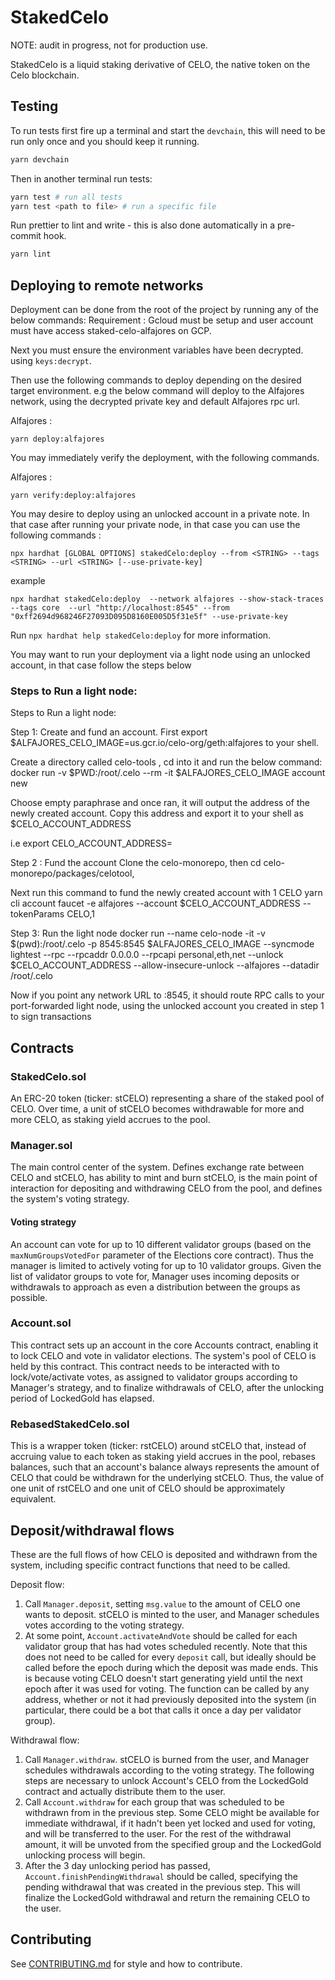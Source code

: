# StakedCelo

NOTE: audit in progress, not for production use.

StakedCelo is a liquid staking derivative of CELO, the native token on the Celo
blockchain.

## Testing

To run tests first fire up a terminal and start the `devchain`, this will need to be run only once and you should keep it running.  

```bash
yarn devchain
```

Then in another terminal run tests:

```bash
yarn test # run all tests
yarn test <path to file> # run a specific file
```

Run prettier to lint and write - this is also done automatically in a pre-commit hook.

```bash
yarn lint
```

## Deploying to remote networks
Deployment can be done from the root of the project by running any of the below commands:
Requirement : Gcloud must be setup and user account must have access staked-celo-alfajores on GCP. 

Next you must ensure the environment variables have been decrypted. using `keys:decrypt`.

Then use the following commands to deploy depending on the desired target environment.
e.g the below command will deploy to the Alfajores network, using the decrypted private key and default Alfajores rpc url.

Alfajores : 
```
yarn deploy:alfajores
```

You may immediately verify the deployment, with the following commands.

Alfajores : 
```
yarn verify:deploy:alfajores
```

You may desire to deploy using an unlocked account in a private note. In that case after running your private node, in that case you can use the following commands :

```
npx hardhat [GLOBAL OPTIONS] stakedCelo:deploy --from <STRING> --tags <STRING> --url <STRING> [--use-private-key]
```

example
```
npx hardhat stakedCelo:deploy  --network alfajores --show-stack-traces --tags core  --url "http://localhost:8545" --from "0xff2694d968246F27093D095D8160E005D5f31e5f" --use-private-key
```
 
Run `npx hardhat help stakedCelo:deploy` for more information.

You may want to run your deployment via a light node using an unlocked account, in that case follow the steps below
### Steps to Run a light node:

Steps to Run a light node:

Step 1: Create and fund an account.
First export $ALFAJORES_CELO_IMAGE=us.gcr.io/celo-org/geth:alfajores
to your shell.

Create a directory called celo-tools , cd into it and run the below command:
docker run -v $PWD:/root/.celo --rm -it $ALFAJORES_CELO_IMAGE account new

Choose empty paraphrase and once ran, it will output the address of the newly created account. Copy this address and export it to your shell as $CELO_ACCOUNT_ADDRESS

i.e export CELO_ACCOUNT_ADDRESS=<YOUR-ACCOUNT-ADDRESS>

Step 2 : Fund the account
Clone the celo-monorepo, then
cd celo-monorepo/packages/celotool,

Next run this command to fund the newly created account with 1 CELO
yarn cli account faucet -e alfajores --account $CELO_ACCOUNT_ADDRESS --tokenParams CELO,1


Step 3: 
Run the light node
docker run --name celo-node -it -v $(pwd):/root/.celo -p 8545:8545 $ALFAJORES_CELO_IMAGE --syncmode lightest --rpc --rpcaddr 0.0.0.0 --rpcapi personal,eth,net --unlock $CELO_ACCOUNT_ADDRESS --allow-insecure-unlock --alfajores --datadir /root/.celo

Now if you point any network URL to :8545, it should route RPC calls to your port-forwarded light node, using the unlocked account you created in step 1 to sign transactions

## Contracts

### StakedCelo.sol

An ERC-20 token (ticker: stCELO) representing a share of the staked pool of
CELO. Over time, a unit of stCELO becomes withdrawable for more and more CELO,
as staking yield accrues to the pool.

### Manager.sol

The main control center of the system. Defines exchange rate between CELO and
stCELO, has ability to mint and burn stCELO, is the main point of interaction
for depositing and withdrawing CELO from the pool, and defines the system's
voting strategy.

#### Voting strategy

An account can vote for up to 10 different validator groups (based on the
`maxNumGroupsVotedFor` parameter of the Elections core contract). Thus the
manager is limited to actively voting for up to 10 validator groups. Given the
list of validator groups to vote for, Manager uses incoming deposits or
withdrawals to approach as even a distribution between the groups as possible.

### Account.sol

This contract sets up an account in the core Accounts contract, enabling it to
lock CELO and vote in validator elections. The system's pool of CELO is held by
this contract. This contract needs to be interacted with to lock/vote/activate
votes, as assigned to validator groups according to Manager's strategy, and to
finalize withdrawals of CELO, after the unlocking period of LockedGold has
elapsed.

### RebasedStakedCelo.sol

This is a wrapper token (ticker: rstCELO) around stCELO that, instead of
accruing value to each token as staking yield accrues in the pool, rebases
balances, such that an account's balance always represents the amount of CELO
that could be withdrawn for the underlying stCELO. Thus, the value of one unit
of rstCELO and one unit of CELO should be approximately equivalent.

## Deposit/withdrawal flows

These are the full flows of how CELO is deposited and withdrawn from the system,
including specific contract functions that need to be called.

Deposit flow:

1. Call `Manager.deposit`, setting `msg.value` to the amount of CELO one wants
   to deposit. stCELO is minted to the user, and Manager schedules votes
   according to the voting strategy.
2. At some point, `Account.activateAndVote` should be called for each validator
   group that has had votes scheduled recently. Note that this does not need to
   be called for every `deposit` call, but ideally should be called before the
   epoch during which the deposit was made ends. This is because voting CELO
   doesn't start generating yield until the next epoch after it was used for
   voting. The function can be called by any address, whether or not it had
   previously deposited into the system (in particular, there could be a bot
   that calls it once a day per validator group).

Withdrawal flow:

1. Call `Manager.withdraw`. stCELO is burned from the user, and Manager
   schedules withdrawals according to the voting strategy. The following steps
   are necessary to unlock Account's CELO from the LockedGold contract and
   actually distribute them to the user.
2. Call `Account.withdraw` for each group that was scheduled to be withdrawn
   from in the previous step. Some CELO might be available for immediate
   withdrawal, if it hadn't been yet locked and used for voting, and will be
   transferred to the user. For the rest of the withdrawal amount, it will be
   unvoted from the specified group and the LockedGold unlocking process will
   begin.
3. After the 3 day unlocking period has passed,
   `Account.finishPendingWithdrawal` should be called, specifying the pending
   withdrawal that was created in the previous step. This will finalize the
   LockedGold withdrawal and return the remaining CELO to the user.

## Contributing

See [CONTRIBUTING.md](CONTRIBUTING.md) for style and how to contribute.
